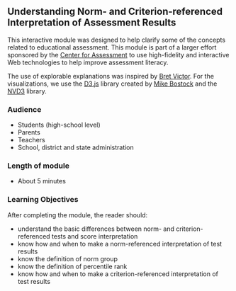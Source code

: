 ## Understanding Norm- and Criterion-referenced Interpretation of Assessment Results

This interactive module was designed to help clarify some of the concepts related to educational assessment. This module is part of a larger effort sponsored by the [Center for Assessment](http://www.nciea.org/) to use high-fidelity and interactive Web technologies to help improve assessment literacy. 

The use of explorable explanations was inspired by [Bret Victor](http://worrydream.com/ExplorableExplanations/). For the visualizations, we use the [D3.js](http://d3js.org/) library created by [Mike Bostock](http://bost.ocks.org/mike/) and the [NVD3](http://nvd3.org/) library.

### Audience
  * Students (high-school level)
  * Parents
  * Teachers
  * School, district and state administration

### Length of module
  * About 5 minutes

### Learning Objectives
After completing the module, the reader should:

  * understand the basic differences between norm- and criterion-referenced tests and score interpretation
  * know how and when to make a norm-referenced interpretation of test results
  * know the definition of norm group
  * know the definition of percentile rank  
  * know how and when to make a criterion-referenced interpretation of test results
  

